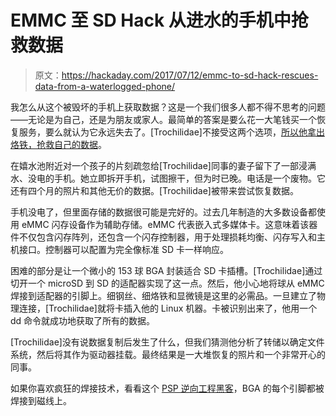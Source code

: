 # EMMC 至 SD Hack 从进水的手机中抢救数据

> 原文：<https://hackaday.com/2017/07/12/emmc-to-sd-hack-rescues-data-from-a-waterlogged-phone/>

我怎么从这个被毁坏的手机上获取数据？这是一个我们很多人都不得不思考的问题——无论是为自己，还是为朋友或家人。最简单的答案是要么花一大笔钱买一个恢复服务，要么就认为它永远失去了。[Trochilidae]不接受这两个选项，[所以他拿出烙铁，抢救自己的数据](https://trochilidae.blogspot.co.uk/2017/06/the-wet-phone-affair-or-how-to-make.html)。

在嬉水池附近对一个孩子的片刻疏忽给[Trochilidae]同事的妻子留下了一部浸满水、没电的手机。她立即拆开手机，试图擦干，但为时已晚。电话是一个废物。它还有四个月的照片和其他无价的数据。[Trochilidae]被带来尝试恢复数据。

手机没电了，但里面存储的数据很可能是完好的。过去几年制造的大多数设备都使用 eMMC 闪存设备作为辅助存储。eMMC 代表嵌入式多媒体卡。这意味着该器件不仅包含闪存阵列，还包含一个闪存控制器，用于处理损耗均衡、闪存写入和主机接口。控制器可以配置为完全像标准 SD 卡一样响应。

困难的部分是让一个微小的 153 球 BGA 封装适合 SD 卡插槽。[Trochilidae]通过切开一个 microSD 到 SD 的适配器实现了这一点。然后，他小心地将球从 eMMC 焊接到适配器的引脚上。细钢丝、细烙铁和显微镜是这里的必需品。一旦建立了物理连接，[Trochilidae]就将卡插入他的 Linux 机器。卡被识别出来了，他用一个 dd 命令就成功地获取了所有的数据。

[Trochilidae]没有说数据复制后发生了什么，但我们猜测他分析了转储以确定文件系统，然后将其作为驱动器挂载。最终结果是一大堆恢复的照片和一个非常开心的同事。

如果你喜欢疯狂的焊接技术，看看这个 [PSP 逆向工程黑客](http://hackaday.com/2011/03/13/reverse-engineering-the-psp/)，BGA 的每个引脚都被焊接到磁线上。